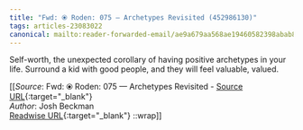 ```yaml
---
title: "Fwd: ⦿ Roden: 075 — Archetypes Revisited (452986130)"
tags: articles-23083022
canonical: mailto:reader-forwarded-email/ae9a679aa568ae19460582398abab8d6
---
```


Self-worth, the unexpected corollary of having positive archetypes in your life. Surround a kid with good people, and they will feel valuable, valued.


[[_Source_: Fwd: ⦿ Roden: 075 — Archetypes Revisited - [Source URL](mailto:reader-forwarded-email/ae9a679aa568ae19460582398abab8d6){:target="_blank"}<br>
_Author_: Josh Beckman<br>
[Readwise URL](https://readwise.io/open/452986130){:target="_blank"}
::wrap]]